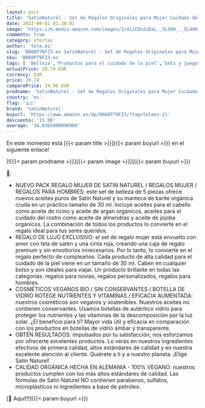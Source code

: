 ```yaml
---
layout: post
title: 'SatinNaturel - Set de Regalos Originales para Mujer Cuidado del Cuerpo ORGÁNICO 5x30 ml – Manteca de Karite  Aceite de Argan  de Jojoba  de Almendras y de Ricino - Caja Regalo Mujer Vegano Bio - Regalos para Mujer'
date: 2022-09-01 01:38:01
image: 'https://m.media-amazon.com/images/I/41zCDnZuDaL._SL500_._SL400_.jpg'
comments: true
category: ofertas
author: 'tole.es'
slug: 'B088P79FZ3-es SatinNaturel - Set de Regalos Originales para Mujer...'
sku: 'B088P79FZ3-es'
tags: [ 'Belleza','Productos para el cuidado de la piel','Sets y juegos para el cuidado de la piel','de','regalo','satinnaturel','set','🇪🇸', ]
actualPrice: 29.74 EUR
currency: EUR
price: 29.74
comparePrice: 34.99 EUR
prodname: 'SatinNaturel - Set de Regalos Originales para Mujer Cuidado del Cuerpo ORGÁNICO 5x30 ml – Manteca de Karite  Aceite de Argan  de Jojoba  de Almendras y de Ricino - Caja Regalo Mujer Vegano Bio - Regalos para Mujer'
country: 'es'
flag: '🇪🇸'
brand: 'SatinNaturel'
buyurl: 'https://www.amazon.es/dp/B088P79FZ3/?tag=tolees-21'
descuento: '15.00'
average: '34.8365909090909'
---
```


En este momento está [{{< param title >}}]({{< param buyurl >}}) en el siguiente enlace!

[![{{< param prodname >}}]({{< param image >}})]({{< param buyurl >}})

🔎:

- NUEVO PACK REGALO MUJER DE SATIN NATUREL / REGALOS MUJER / REGALOS PARA HOMBRES: este set de belleza de 5 piezas ofrece nuevos aceites puros de Satin Naturel y su manteca de karite orgánica cruda en un práctico tamaño de 30 ml. Incluye aceites para el cabello como aceite de ricino y aceite de argan orgánicos, aceites para el cuidado del rostro como aceite de almendras y aceite de jojoba orgánicos. La combinación de todos los productos lo convierte en el regalo ideal para tus seres queridos.
- REGALO DE LUJO EXCLUSIVO: el set de regalo mujer está envuelto con amor con tela de satén y una cinta roja, creando una caja de regalo premium y sin envoltorios innecesarios. Por lo tanto, lo convierte en el regalo perfecto de cumpleaños. Cada producto de alta calidad para el cuidado de la piel viene en un tamaño de 30 ml. Caben en cualquier bolso y son ideales para viajar. Un producto brillante en todas las categorías: regalos para novias, regalos personalizados, regalos para hombres.
- COSMÉTICOS VEGANOS BIO / SIN CONSERVANTES / BOTELLA DE VIDRIO ROTEGE NUTRIENTES Y VITAMINAS / EFICACIA AUMENTADA: nuestros cosméticos son veganos y sostenibles. Nuestros aceites no contienen conservantes. Usamos botellas de auténtico vidrio para proteger los nutrientes y las vitaminas de la descomposición por la luz solar. ¿El beneficio para ti? Mayor vida útil y eficacia en comparación con los productos en botellas de vidrio ámbar y transparente.
- OBTÉN RESULTADOS: impulsados por tu satisfacción, nos esforzamos por ofrecerte excelentes productos. Lo verás en nuestros ingredientes efectivos de primera calidad, altos estándares de calidad y en nuestra excelente atención al cliente. Quiérete a ti y a nuestro planeta. ¡Elige Satin Naturel!
- CALIDAD ORGÁNICA HECHA EN ALEMANIA - 100% VEGANO: nuestros productos cumplen con los más altos estándares de calidad. Las fórmulas de Satin Naturel NO contienen parabenos, sulfatos, microplásticos ni ingredientes a base de petróleo.

[🛒 Aquí!!!]({{< param buyurl >}})

